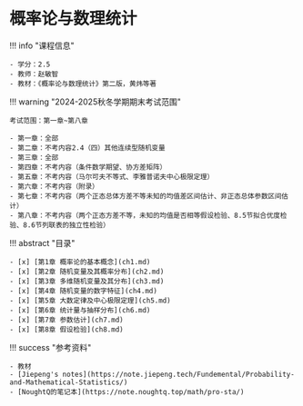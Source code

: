 # 概率论与数理统计

!!! info "课程信息"

    - 学分：2.5
    - 教师：赵敏智
    - 教材：《概率论与数理统计》第二版，黄炜等著

!!! warning "2024-2025秋冬学期期末考试范围"

    考试范围：第一章~第八章

    - 第一章：全部
    - 第二章：不考内容2.4（四）其他连续型随机变量
    - 第三章：全部
    - 第四章：不考内容（条件数学期望、协方差矩阵）
    - 第五章：不考内容（马尔可夫不等式、李雅普诺夫中心极限定理）
    - 第六章：不考内容（附录）
    - 第七章：不考内容（两个正态总体方差不等未知的均值差区间估计、非正态总体参数区间估计）
    - 第八章：不考内容（两个正态方差不等，未知的均值是否相等假设检验、8.5节拟合优度检验、8.6节列联表的独立性检验）

!!! abstract "目录"

    - [x] [第1章 概率论的基本概念](ch1.md)
    - [x] [第2章 随机变量及其概率分布](ch2.md)
    - [x] [第3章 多维随机变量及其分布](ch3.md)
    - [x] [第4章 随机变量的数字特征](ch4.md)
    - [x] [第5章 大数定律及中心极限定理](ch5.md)
    - [x] [第6章 统计量与抽样分布](ch6.md)
    - [x] [第7章 参数估计](ch7.md)
    - [x] [第8章 假设检验](ch8.md)


!!! success "参考资料"

    - 教材
    - [Jiepeng's notes](https://note.jiepeng.tech/Fundemental/Probability-and-Mathematical-Statistics/)
    - [NoughtQ的笔记本](https://note.noughtq.top/math/pro-sta/)